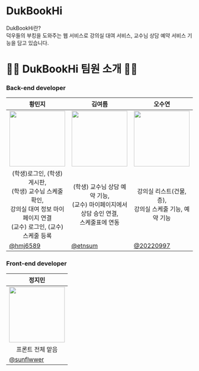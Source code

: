 # DukBookHi

DukBookHi란?<br>
덕우들의 부킹을 도와주는 웹 서비스로 강의실 대여 서비스, 교수님 상담 예약 서비스 기능을 담고 있습니다.




# 🙌🏻 DukBookHi 팀원 소개 🙌🏻

### Back-end developer

| <center> 황민지  </center> | <center>김여름 </center> | <center>오수연</center> | 
| --- | --- | --- |
| <center> <img width="150px" src="https://avatars.githubusercontent.com/u/139426988?v=4" /></center> | <center><img width="150px" src="https://avatars.githubusercontent.com/u/144820152?v=4" /></center> | <center><img width="150px" src="https://avatars.githubusercontent.com/u/146856128?v=4" /></center> |
| <center> (학생)로그인, (학생) 게시판, <br>(학생) 교수님 스케줄 확인, <br>강의실 대여 정보 마이페이지 연결<br>(교수) 로그인, (교수) 스케줄 등록 </center> | <center> (학생) 교수님 상담 예약 기능, <br>(교수) 마이페이지에서 상담 승인 연결, <br>스케줄표에 연동 </center> | <center> 강의실 리스트(건물, 층),<br>강의실 스케줄 기능, 예약 기능 </center> |
| [@hmj6589](https://github.com/hmj6589)  | [@etnsum](https://github.com/etnsum) |  [@20220997](https://github.com/20220997) |



### Front-end developer

| <center>정지민 </center> |
| --- |
| <center> <img width="150px" src="https://avatars.githubusercontent.com/u/141540563?v=4" /></center> | 
| <center>프론트 전체 맡음 </center> |
| [@sunflwwer](https://github.com/sunflwwer)  |
